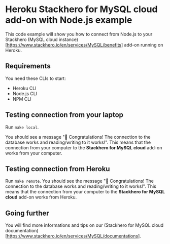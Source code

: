 # Heroku Stackhero for MySQL cloud add-on with Node.js example

This code example will show you how to connect from Node.js to your Stackhero (MySQL cloud instance)[https://www.stackhero.io/en/services/MySQL/benefits] add-on running on Heroku.


## Requirements

You need these CLIs to start:
- Heroku CLI
- Node.js CLI
- NPM CLI


## Testing connection from your laptop

Run `make local`.

You should see a message "🥳 Congratulations! The connection to the database works and reading/writing to it works!".
This means that the connection from your computer to the **Stackhero for MySQL cloud** add-on works from your computer.


## Testing connection from Heroku

Run `make remote`.
You should see the message "🥳 Congratulations! The connection to the database works and reading/writing to it works!".
This means that the connection from your computer to the **Stackhero for MySQL cloud** add-on works from Heroku.


## Going further

You will find more informations and tips on our (Stackhero for MySQL cloud documentation)[https://www.stackhero.io/en/services/MySQL/documentations].